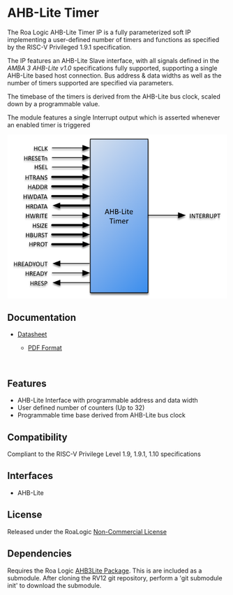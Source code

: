 # AHB-Lite Timer

The Roa Logic AHB-Lite Timer IP is a fully parameterized soft IP implementing a user-defined number of timers and functions as specified by the RISC-V Privileged 1.9.1 specification.

The IP features an AHB-Lite Slave interface, with all signals defined in the *AMBA 3 AHB-Lite v1.0* specifications fully supported, supporting a single AHB-Lite based host connection. Bus address & data widths as well as the number of timers supported are specified via parameters.

The timebase of the timers is derived from the AHB-Lite bus clock, scaled down by a programmable value.

The module features a single Interrupt output which is asserted whenever an enabled timer is triggered



![Example Implementation](assets/img/AHB-Lite-Timer-sig.png)

## Documentation

- [Datasheet](DATASHEET)

  - [PDF Format](docs/ahb3lite_timer_datasheet.pdf)

  ​

## Features

- AHB-Lite Interface with programmable address and data width
- User defined number of counters (Up to 32)
- Programmable time base derived from AHB-Lite bus clock

## Compatibility

Compliant to the RISC-V Privilege Level 1.9, 1.9.1, 1.10 specifications

## Interfaces

- AHB-Lite

## License

Released under the RoaLogic [Non-Commercial License](/LICENSE.md)

## Dependencies

Requires the Roa Logic [AHB3Lite Package](). This is are included as a submodule.
After cloning the RV12 git repository, perform a 'git submodule init' to download the submodule.